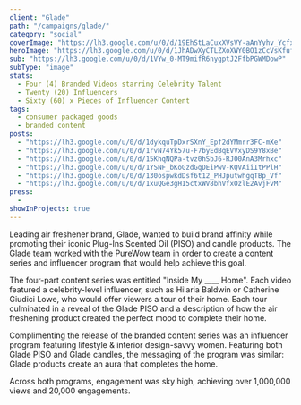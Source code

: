 ```yaml
---
client: "Glade"
path: "/campaigns/glade/"
category: "social"
coverImage: "https://lh3.google.com/u/0/d/19EhStLaCuxXVsVY-aAnYyhv_YcfxuyzQ"
heroImage: "https://lh3.google.com/u/0/d/1JhADwXyCTLZXoXWY0BO1zCcVsKfufoZp"
sub: "https://lh3.google.com/u/0/d/1VYw_0-MT9mifR6nygptJ2FfbPGWMDowP"
subType: "image"
stats:
  - Four (4) Branded Videos starring Celebrity Talent
  - Twenty (20) Influencers
  - Sixty (60) x Pieces of Influencer Content
tags:
  - consumer packaged goods
  - branded content
posts:
  - "https://lh3.google.com/u/0/d/1dykquTpDxrSXnY_Epf2dYMmrr3FC-mXe"
  - "https://lh3.google.com/u/0/d/1rvN74Yk57u-F7byEdBqEVVxyDS9Y8xBe"
  - "https://lh3.google.com/u/0/d/15KhqNQPa-tvz0hSbJ6-RJ00AnA3Mrhxc"
  - "https://lh3.google.com/u/0/d/1YSNF_bKoGzdGqDEiPwV-KQVAiiItPPlH"
  - "https://lh3.google.com/u/0/d/130ospwkdDsf6t12_PHJputwhgqTBp_Vf"
  - "https://lh3.google.com/u/0/d/1xuQGe3gH15ctxWV8bhVfxOzlE2AvjFvM"
press:
  -
showInProjects: true
---
```


Leading air freshener brand, Glade, wanted to build brand affinity while promoting their iconic Plug-Ins Scented Oil (PISO) and candle products. The Glade team worked with the PureWow team in order to create a content series and influencer program that would help achieve this goal.

The four-part content series was entitled "Inside My \_\_\_\_ Home". Each video featured a celebrity-level influencer, such as Hilaria Baldwin or Catherine Giudici Lowe, who would offer viewers a tour of their home. Each tour culminated in a reveal of the Glade PISO and a description of how the air freshening product created the perfect mood to complete their home.

Complimenting the release of the branded content series was an influencer program featuring lifestyle & interior design-savvy women. Featuring both Glade PISO and Glade candles, the messaging of the program was similar: Glade products create an aura that completes the home.

Across both programs, engagement was sky high, achieving over 1,000,000 views and 20,000 engagements.
